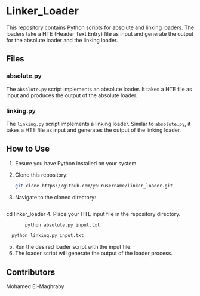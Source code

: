 # Linker_Loader

This repository contains Python scripts for absolute and linking loaders. The loaders take a HTE (Header Text Entry) file as input and generate the output for the absolute loader and the linking loader.

## Files

### absolute.py

The `absolute.py` script implements an absolute loader. It takes a HTE file as input and produces the output of the absolute loader.

### linking.py

The `linking.py` script implements a linking loader. Similar to `absolute.py`, it takes a HTE file as input and generates the output of the linking loader.

## How to Use

1. Ensure you have Python installed on your system.

2. Clone this repository:
   ```bash
   git clone https://github.com/yourusername/linker_loader.git
3. Navigate to the cloned directory:
    ```bash
  cd linker_loader
4. Place your HTE input file in the repository directory.
 ```bash
        python absolute.py input.txt
```
 ```bash
   python linking.py input.txt
```

5. Run the desired loader script with the input file:
6. The loader script will generate the output of the loader process.

## Contributors
Mohamed El-Maghraby

